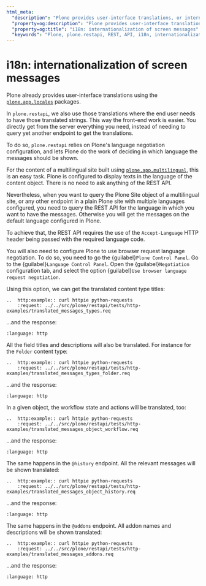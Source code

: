 ```yaml
---
html_meta:
  "description": "Plone provides user-interface translations, or internationalization, using the plone.app.locales package."
  "property=og:description": "Plone provides user-interface translations, or internationalization, using the plone.app.locales package."
  "property=og:title": "i18n: internationalization of screen messages"
  "keywords": "Plone, plone.restapi, REST, API, i18n, internationalization, screen, messages"
---
```


# i18n: internationalization of screen messages

Plone already provides user-interface translations using the [`plone.app.locales`](https://pypi.org/project/plone.app.locales/) packages.

In `plone.restapi`, we also use those translations where the end user needs to have those translated strings.
This way the front-end work is easier.
You directly get from the server everything you need, instead of needing to query yet another endpoint to get the translations.

To do so, `plone.restapi` relies on Plone's language negotiation configuration, and lets Plone do the work of deciding in which language the messages should be shown.

For the content of a multilingual site built using [`plone.app.multilingual`](https://pypi.org/project/plone.app.multilingual/), this is an easy task.
Plone is configured to display texts in the language of the content object.
There is no need to ask anything of the REST API.

Nevertheless, when you want to query the Plone Site object of a multilingual site, or any other endpoint in a plain Plone site with multiple languages configured, you need to query the REST API for the language in which you want to have the messages.
Otherwise you will get the messages on the default language configured in Plone.

To achieve that, the REST API requires the use of the `Accept-Language` HTTP header being passed with the required language code.

You will also need to configure Plone to use browser request language negotiation.
To do so, you need to go the {guilabel}`Plone Control Panel`.
Go to the {guilabel}`Language Control Panel`.
Open the {guilabel}`Negotiation` configuration tab, and select the option {guilabel}`Use browser language request negotiation`.

Using this option, we can get the translated content type titles:

```{eval-rst}
..  http:example:: curl httpie python-requests
    :request: ../../src/plone/restapi/tests/http-examples/translated_messages_types.req
```

…and the response:

```{literalinclude} ../../src/plone/restapi/tests/http-examples/translated_messages_types.resp
:language: http
```

All the field titles and descriptions will also be translated.
For instance for the `Folder` content type:

```{eval-rst}
..  http:example:: curl httpie python-requests
    :request: ../../src/plone/restapi/tests/http-examples/translated_messages_types_folder.req
```

…and the response:

```{literalinclude} ../../src/plone/restapi/tests/http-examples/translated_messages_types_folder.resp
:language: http
```

In a given object, the workflow state and actions will be translated, too:

```{eval-rst}
..  http:example:: curl httpie python-requests
    :request: ../../src/plone/restapi/tests/http-examples/translated_messages_object_workflow.req
```

…and the response:

```{literalinclude} ../../src/plone/restapi/tests/http-examples/translated_messages_object_workflow.resp
:language: http
```

The same happens in the `@history` endpoint.
All the relevant messages will be shown translated:

```{eval-rst}
..  http:example:: curl httpie python-requests
    :request: ../../src/plone/restapi/tests/http-examples/translated_messages_object_history.req
```

…and the response:

```{literalinclude} ../../src/plone/restapi/tests/http-examples/translated_messages_object_history.resp
:language: http
```

The same happens in the `@addons` endpoint.
All addon names and descriptions will be shown translated:

```{eval-rst}
..  http:example:: curl httpie python-requests
    :request: ../../src/plone/restapi/tests/http-examples/translated_messages_addons.req
```

…and the response:

```{literalinclude} ../../src/plone/restapi/tests/http-examples/translated_messages_addons.resp
:language: http
```
